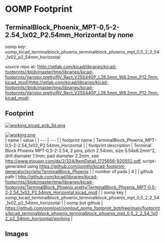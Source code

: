 # OOMP Footprint  
## TerminalBlock_Phoenix_MPT-0,5-2-2.54_1x02_P2.54mm_Horizontal  by none  
  
oomp key: oomp_kicad_terminalblock_phoenix_terminalblock_phoenix_mpt_0,5_2_2_54_1x02_p2_54mm_horizontal  
  
source repo at: [http://gitlab.com/kicad/libraries/kicad-footprints//blob/master/tmp/libraries/kicad-footprints/Varistor.pretty/RV_Rect_V25S440P_L26.5mm_W8.2mm_P12.7mm.kicad_mod](http://gitlab.com/kicad/libraries/kicad-footprints//blob/master/tmp/libraries/kicad-footprints/Varistor.pretty/RV_Rect_V25S440P_L26.5mm_W8.2mm_P12.7mm.kicad_mod)  
## Footprint  
  
[![working_kicad_pcb_3d.png](working_kicad_pcb_3d_600.png)](working_kicad_pcb_3d.png)  
  
[![working.png](working_600.png)](working.png)  
| name | value | 
| --- | --- | 
| footprint name | TerminalBlock_Phoenix_MPT-0,5-2-2.54_1x02_P2.54mm_Horizontal | 
| footprint description | Terminal Block Phoenix MPT-0,5-2-2.54, 2 pins, pitch 2.54mm, size 5.54x6.2mm^2, drill diamater 1.1mm, pad diameter 2.2mm, see http://www.mouser.com/ds/2/324/ItemDetail_1725656-920552.pdf, script-generated using https://github.com/pointhi/kicad-footprint-generator/scripts/TerminalBlock_Phoenix | 
| number of pads | 4 | 
| github path | http://github.com/kicad/libraries/kicad-footprints//blob/master/tmp/libraries/kicad-footprints/TerminalBlock_Phoenix.pretty/TerminalBlock_Phoenix_MPT-0,5-2-2.54_1x02_P2.54mm_Horizontal.kicad_mod | 
| oomp key | oomp_kicad_terminalblock_phoenix_terminalblock_phoenix_mpt_0,5_2_2_54_1x02_p2_54mm_horizontal | 
| oomp bot github | https://github.com/oomlout/oomlout_oomp_footprint_bot/tree/main/footprints/kicad_terminalblock_phoenix_terminalblock_phoenix_mpt_0,5_2_2_54_1x02_p2_54mm_horizontal/working | 
## Images  
